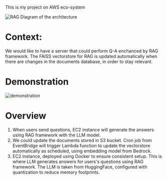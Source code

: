 This is my project on AWS eco-system

![RAG](https://github.com/user-attachments/assets/43a014c9-0e55-4726-b4cb-d77d9400d6a1)
Diagram of the architecture

# Context:
We would like to have a server that could perform Q-A enchanced by RAG framework. The FAISS vectorstore for RAG is updated automatically when there are changes in the documents database, in order to stay relevant.

# Demonstration

![demonstration](https://github.com/user-attachments/assets/b7661539-00e1-4b2d-a3f4-1759165883c3)




# Overview
1. When users send questions, EC2 instance will generate the answers using RAG framework with the LLM model.
2. We could update the documents stored in S3 bucket. Cron job from EventBridge will trigger Lambda function to update the vectorstore automatically as scheduled, using embedding model from Bedrock.
3. EC2 instance, deployed using Docker to ensure consistent setup. This is where LLM generates answers for users's questions using RAG framework. The LLM is taken from HuggingFace, configured with quantization to reduce memory footprints.

